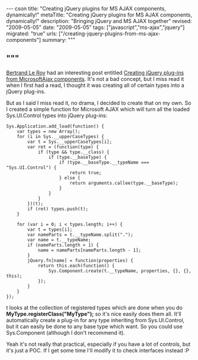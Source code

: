 --- cson
title: "Creating jQuery plugins for MS AJAX components, dynamically!"
metaTitle: "Creating jQuery plugins for MS AJAX components, dynamically!"
description: "Bringing jQuery and MS AJAX together"
revised: "2009-05-05"
date: "2009-05-05"
tags: ["javascript","ms-ajax","jquery"]
migrated: "true"
urls: ["/creating-jquery-plugins-from-ms-ajax-components"]
summary: """

"""
---
[Bertrand Le Roy][1] had an interesting post entitled [Creating jQuery plug-ins from MicrosoftAjax components][2]. It's not a bad concept, but I miss read it when I first had a read, I thought it was creating all of certain types into a jQuery plug-ins.

But as I said I miss read it, no drama, I decided to create that on my own. So I created a simple function for Microsoft AJAX which will turn all the loaded Sys.UI.Control types into jQuery plug-ins:

	Sys.Application.add_load(function() {
		var types = new Array();
		for (i in Sys.__upperCaseTypes) {
			var t = Sys.__upperCaseTypes[i];
			var ret = (function(type) {
				if (type && type.__class) {
					if (type.__baseType) {
						if (type.__baseType.__typeName === "Sys.UI.Control") {
							return true;
						} else {
							return arguments.callee(type.__baseType);
						}
					} 
				}
			})(t);
			if (ret) types.push(t);
		}

		for (var i = 0; i < types.length; i++) {
			var t = types[i];
			var nameParts = t.__typeName.split(".");
			var name = t.__typeName;
			if (nameParts.length > 1) {
				name = nameParts[nameParts.length - 1];
			}
			jQuery.fn[name] = function(properties) {
				return this.each(function() {
					Sys.Component.create(t.__typeName, properties, {}, {}, this);
				});
			}
		}
	});

t looks at the collection of registered types which are done when you do **MyType.registerClass("MyType");** so it's nice easily does them all.
It'll automatically create a plug-in for any type inheriting from Sys.UI.Control, but it can easily be done to any base type which want. So you could use Sys.Component (although I don't recommend it).

Yeah it's not really that practical, especially if you have a lot of controls, but it's just a POC. If I get some time I'll modify it to check interfaces instead :P

  [1]: http://weblogs.asp.net/bleroy/
  [2]: http://weblogs.asp.net/bleroy/archive/2009/05/04/creating-jquery-plug-ins-from-microsoftajax-components.aspx